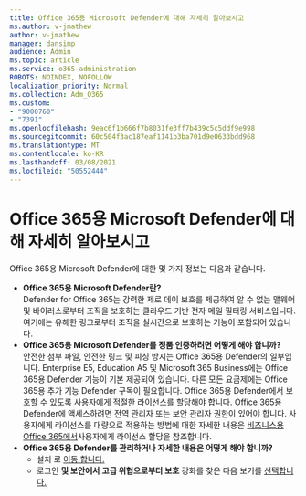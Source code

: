 ```yaml
---
title: Office 365용 Microsoft Defender에 대해 자세히 알아보시고
ms.author: v-jmathew
author: v-jmathew
manager: dansimp
audience: Admin
ms.topic: article
ms.service: o365-administration
ROBOTS: NOINDEX, NOFOLLOW
localization_priority: Normal
ms.collection: Adm_O365
ms.custom:
- "9000760"
- "7391"
ms.openlocfilehash: 9eac6f1b666f7b8031fe3ff7b439c5c5ddf9e998
ms.sourcegitcommit: 60c504f3ac187eaf1141b3ba701d9e0633bdd968
ms.translationtype: MT
ms.contentlocale: ko-KR
ms.lasthandoff: 03/08/2021
ms.locfileid: "50552444"
---
```

# <a name="learn-about-microsoft-defender-for-office-365"></a>Office 365용 Microsoft Defender에 대해 자세히 알아보시고

Office 365용 Microsoft Defender에 대한 몇 가지 정보는 다음과 같습니다.

- **Office 365용 Microsoft Defender란?**  
    Defender for Office 365는 강력한 제로 데이 보호를 제공하여 알 수 없는 맬웨어 및 바이러스로부터 조직을 보호하는 클라우드 기반 전자 메일 필터링 서비스입니다. 여기에는 유해한 링크로부터 조직을 실시간으로 보호하는 기능이 포함되어 있습니다.
- **Office 365용 Microsoft Defender를 정품 인증하려면 어떻게 해야 합니까?**  
    안전한 첨부 파일, 안전한 링크 및 피싱 방지는 Office 365용 Defender의 일부입니다. Enterprise E5, Education A5 및 Microsoft 365 Business에는 Office 365용 Defender 기능이 기본 제공되어 있습니다. 다른 모든 요금제에는 Office 365용 추가 기능 Defender 구독이 필요합니다. Office 365용 Defender에서 보호할 수 있도록 사용자에게 적절한 라이선스를 할당해야 합니다. Office 365용 Defender에 액세스하려면 전역 관리자 또는 보안 관리자 권한이 있어야 합니다.   사용자에게 라이선스를 대량으로 적용하는 방법에 대한 자세한 내용은 [비즈니스용 Office 365에서](https://go.microsoft.com/fwlink/?linkid=2093435)사용자에게 라이선스 할당을 참조합니다.
- **Office 365용 Defender를 관리하거나 자세한 내용은 어떻게 해야 합니까?**  
  - 설치 로 [이동 합니다.](https://go.microsoft.com/fwlink/p/?linkid=2075721)  
  - 로그인 **및 보안에서** **고급 위협으로부터 보호** 강화를 찾은 다음 보기를 [선택합니다.](https://go.microsoft.com/fwlink/?linkid=2109302)

